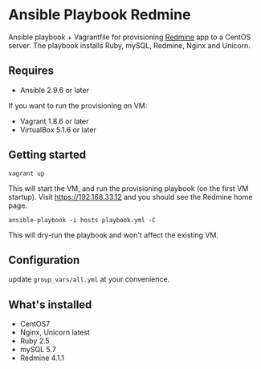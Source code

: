 # Ansible Playbook Redmine

Ansible playbook + Vagrantfile for provisioning [Redmine](https://www.redmine.org/) app to a CentOS server. The playbook installs Ruby, mySQL, Redmine, Nginx and Unicorn.

## Requires

* Ansible 2.9.6 or later

If you want to run the provisioning on VM:
* Vagrant 1.8.6 or later
* VirtualBox 5.1.6 or later

## Getting started

```
vagrant up
```

This will start the VM, and run the provisioning playbook (on the first VM startup).
Visit https://192.168.33.12 and you should see the Redmine home page.


```
ansible-playbook -i hosts playbook.yml -C
```

This will dry-run the playbook and won't affect the existing VM.

## Configuration

update `group_vars/all.yml` at your convenience.

## What's installed

- CentOS7
- Nginx, Unicorn latest
- Ruby 2.5
- mySQL 5.7
- Redmine 4.1.1
